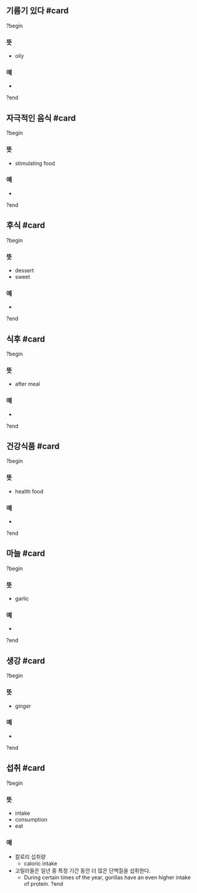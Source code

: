 ## 기름기 있다 #card
?begin
### 뜻
- oily
### 예
-
?end


## 자극적인 음식 #card
?begin
### 뜻
- stimulating food
### 예
-
<!--SR:!2025-06-26,24,270-->
?end


## 후식 #card
?begin
### 뜻
- dessert
- sweet
### 예
-
?end


## 식후 #card
?begin
### 뜻
- after meal
### 예
-
<!--SR:!2025-06-17,2,230-->
?end


## 건강식품 #card
?begin
### 뜻
- health food
### 예
-
?end


## 마늘 #card
?begin
### 뜻
- garlic
### 예
-
?end


## 생강 #card
?begin
### 뜻
- ginger
### 예
-
<!--SR:!2025-06-17,3,250-->
?end


## 섭취 #card
?begin
### 뜻
- intake
- consumption
- eat
### 예
- 칼로리 섭취량
	- caloric intake
- 고릴라들은 일년 중 특정 기간 동안 더 많은 단백질을 섭취한다.
	- During certain times of the year, gorillas have an even higher intake of protein.
?end




